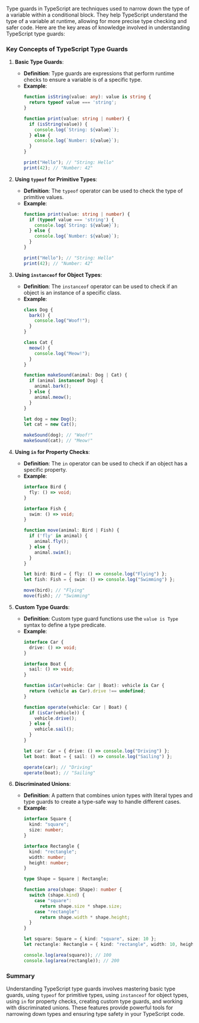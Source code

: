 Type guards in TypeScript are techniques used to narrow down the type of a variable within a conditional block. They help TypeScript understand the type of a variable at runtime, allowing for more precise type checking and safer code. Here are the key areas of knowledge involved in understanding TypeScript type guards:

### Key Concepts of TypeScript Type Guards

1. **Basic Type Guards**:
   - **Definition**: Type guards are expressions that perform runtime checks to ensure a variable is of a specific type.
   - **Example**:
     ```typescript
     function isString(value: any): value is string {
       return typeof value === 'string';
     }

     function print(value: string | number) {
       if (isString(value)) {
         console.log(`String: ${value}`);
       } else {
         console.log(`Number: ${value}`);
       }
     }

     print("Hello"); // "String: Hello"
     print(42); // "Number: 42"
     ```

2. **Using `typeof` for Primitive Types**:
   - **Definition**: The `typeof` operator can be used to check the type of primitive values.
   - **Example**:
     ```typescript
     function print(value: string | number) {
       if (typeof value === 'string') {
         console.log(`String: ${value}`);
       } else {
         console.log(`Number: ${value}`);
       }
     }

     print("Hello"); // "String: Hello"
     print(42); // "Number: 42"
     ```

3. **Using `instanceof` for Object Types**:
   - **Definition**: The `instanceof` operator can be used to check if an object is an instance of a specific class.
   - **Example**:
     ```typescript
     class Dog {
       bark() {
         console.log("Woof!");
       }
     }

     class Cat {
       meow() {
         console.log("Meow!");
       }
     }

     function makeSound(animal: Dog | Cat) {
       if (animal instanceof Dog) {
         animal.bark();
       } else {
         animal.meow();
       }
     }

     let dog = new Dog();
     let cat = new Cat();

     makeSound(dog); // "Woof!"
     makeSound(cat); // "Meow!"
     ```

4. **Using `in` for Property Checks**:
   - **Definition**: The `in` operator can be used to check if an object has a specific property.
   - **Example**:
     ```typescript
     interface Bird {
       fly: () => void;
     }

     interface Fish {
       swim: () => void;
     }

     function move(animal: Bird | Fish) {
       if ('fly' in animal) {
         animal.fly();
       } else {
         animal.swim();
       }
     }

     let bird: Bird = { fly: () => console.log("Flying") };
     let fish: Fish = { swim: () => console.log("Swimming") };

     move(bird); // "Flying"
     move(fish); // "Swimming"
     ```

5. **Custom Type Guards**:
   - **Definition**: Custom type guard functions use the `value is Type` syntax to define a type predicate.
   - **Example**:
     ```typescript
     interface Car {
       drive: () => void;
     }

     interface Boat {
       sail: () => void;
     }

     function isCar(vehicle: Car | Boat): vehicle is Car {
       return (vehicle as Car).drive !== undefined;
     }

     function operate(vehicle: Car | Boat) {
       if (isCar(vehicle)) {
         vehicle.drive();
       } else {
         vehicle.sail();
       }
     }

     let car: Car = { drive: () => console.log("Driving") };
     let boat: Boat = { sail: () => console.log("Sailing") };

     operate(car); // "Driving"
     operate(boat); // "Sailing"
     ```

6. **Discriminated Unions**:
   - **Definition**: A pattern that combines union types with literal types and type guards to create a type-safe way to handle different cases.
   - **Example**:
     ```typescript
     interface Square {
       kind: "square";
       size: number;
     }

     interface Rectangle {
       kind: "rectangle";
       width: number;
       height: number;
     }

     type Shape = Square | Rectangle;

     function area(shape: Shape): number {
       switch (shape.kind) {
         case "square":
           return shape.size * shape.size;
         case "rectangle":
           return shape.width * shape.height;
       }
     }

     let square: Square = { kind: "square", size: 10 };
     let rectangle: Rectangle = { kind: "rectangle", width: 10, height: 20 };

     console.log(area(square)); // 100
     console.log(area(rectangle)); // 200
     ```

### Summary

Understanding TypeScript type guards involves mastering basic type guards, using `typeof` for primitive types, using `instanceof` for object types, using `in` for property checks, creating custom type guards, and working with discriminated unions. These features provide powerful tools for narrowing down types and ensuring type safety in your TypeScript code.